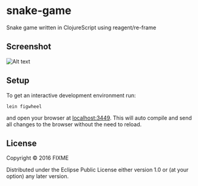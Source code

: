 # snake-game

Snake game written in ClojureScript using reagent/re-frame

## Screenshot

![Alt text](http://s24.postimg.org/kzu217u6t/Screen_Shot_2016_01_05_at_01_41_56.png)


## Setup

To get an interactive development environment run:

    lein figwheel

and open your browser at [localhost:3449](http://localhost:3449/).
This will auto compile and send all changes to the browser without the
need to reload. 

## License

Copyright © 2016 FIXME

Distributed under the Eclipse Public License either version 1.0 or (at your option) any later version.
